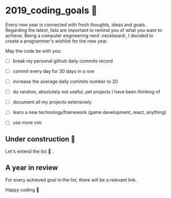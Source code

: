 # 2019_coding_goals :rocket:

Every new year is connected with fresh thoughts, ideas and goals. Regarding the latest, lists are important to remind you of what you want to achieve. Being a computer engineering nerd :neckbeard:, I decided to create a programmer's wishlist for the new year. 

May the code be with you:



- [ ] break my personal github daily commits record
- [ ] commit every day for 30 days in a row
- [ ] increase the average daily commits number to 20
- [ ] do random, absolutely not useful, pet projects I have been thinking of
- [ ] document all my projects extensively
- [ ] learn a new technology/framework (game development, react, anything)
- [ ] use more vim


## Under construction :hammer:

Let's extend the list :orange_book: .

## A year in review

For every achieved goal in the list, there will be a relevant link.

Happy coding :100:
